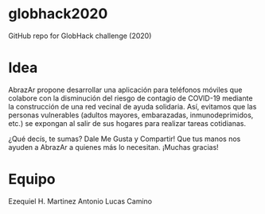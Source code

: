 # globhack2020
GitHub repo for GlobHack challenge (2020)
# Idea
AbrazAr propone desarrollar una aplicación para teléfonos móviles que colabore con la disminución del riesgo de contagio de COVID-19 mediante la construcción de una red vecinal de ayuda solidaria. Así, evitamos que las personas vulnerables (adultos mayores, embarazadas, inmunodeprimidos, etc.) se expongan al salir de sus hogares para realizar tareas cotidianas.

¿Qué decís, te sumas? Dale Me Gusta y Compartir! Que tus manos nos ayuden a AbrazAr a quienes más lo necesitan.
¡Muchas gracias!

# Equipo
Ezequiel H. Martinez
Antonio 
Lucas Camino


